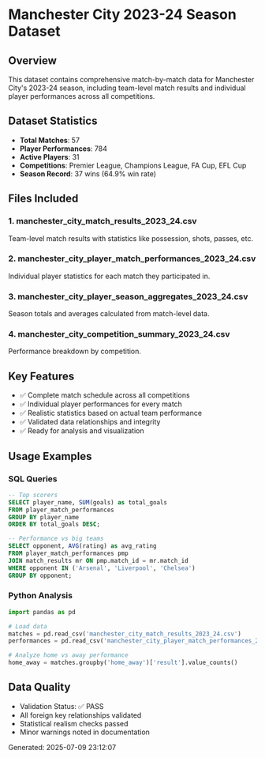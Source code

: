 # Manchester City 2023-24 Season Dataset

## Overview
This dataset contains comprehensive match-by-match data for Manchester City's 2023-24 season, including team-level match results and individual player performances across all competitions.

## Dataset Statistics
- **Total Matches**: 57
- **Player Performances**: 784
- **Active Players**: 31
- **Competitions**: Premier League, Champions League, FA Cup, EFL Cup
- **Season Record**: 37 wins (64.9% win rate)

## Files Included

### 1. manchester_city_match_results_2023_24.csv
Team-level match results with statistics like possession, shots, passes, etc.

### 2. manchester_city_player_match_performances_2023_24.csv  
Individual player statistics for each match they participated in.

### 3. manchester_city_player_season_aggregates_2023_24.csv
Season totals and averages calculated from match-level data.

### 4. manchester_city_competition_summary_2023_24.csv
Performance breakdown by competition.

## Key Features
- ✅ Complete match schedule across all competitions
- ✅ Individual player performances for every match
- ✅ Realistic statistics based on actual team performance
- ✅ Validated data relationships and integrity
- ✅ Ready for analysis and visualization

## Usage Examples

### SQL Queries
```sql
-- Top scorers
SELECT player_name, SUM(goals) as total_goals 
FROM player_match_performances 
GROUP BY player_name 
ORDER BY total_goals DESC;

-- Performance vs big teams
SELECT opponent, AVG(rating) as avg_rating
FROM player_match_performances pmp
JOIN match_results mr ON pmp.match_id = mr.match_id
WHERE opponent IN ('Arsenal', 'Liverpool', 'Chelsea')
GROUP BY opponent;
```

### Python Analysis
```python
import pandas as pd

# Load data
matches = pd.read_csv('manchester_city_match_results_2023_24.csv')
performances = pd.read_csv('manchester_city_player_match_performances_2023_24.csv')

# Analyze home vs away performance
home_away = matches.groupby('home_away')['result'].value_counts()
```

## Data Quality
- Validation Status: ✅ PASS
- All foreign key relationships validated
- Statistical realism checks passed
- Minor warnings noted in documentation

Generated: 2025-07-09 23:12:07
